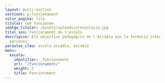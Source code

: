 ```yaml
---
layout: multi-section
sections: p-funcionament
color_pagina: lila
titular: Com funcionem
imatge_titular: /assets/uploads/presentacio.jpg
titol_seo: Funcionament de l'escola
descripcio: Els objectius pedagògics de l'Arcàdia són la formació integral de les
  persones.
paraules_clau: escola arcàdia, arcadia
menu:
  escola:
    identifier: _funcionament
    url: "/funcionament/"
    weight: 2
    title: Funcionament
---
```

